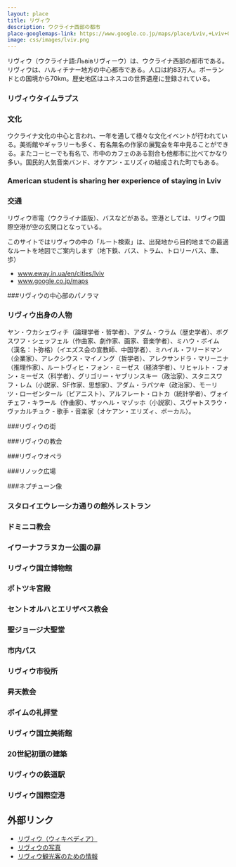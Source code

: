 ```yaml
---
layout: place
title: リヴィウ
description: ウクライナ西部の都市
place-googlemaps-link: https://www.google.co.jp/maps/place/Lviv,+Lviv+Oblast,+Ukraine/
image: css/images/lviv.png
---
```

リヴィウ（ウクライナ語:Львівリヴィーウ）は、ウクライナ西部の都市である。リヴィウは、ハルィチナー地方の中心都市である。人口は約83万人。ポーランドとの国境から70km。歴史地区はユネスコの世界遺産に登録されている。

### リヴィウタイムラプス
<div class="lazyload">
<!--
<div class="video-container"><iframe src="http://www.youtube.com/embed/OS7Q30XXjug?html5=1" frameborder="0"></iframe></div>
-->
</div>

### 文化
ウクライナ文化の中心と言われ、一年を通して様々な文化イベントが行われている。美術館やギャラリーも多く、有名無名の作家の展覧会を年中見ることができる。またコーヒーでも有名で、市中のカフェのある割合も他都市に比べてかなり多い。国民的人気音楽バンド、オケアン・エリズィの結成された町でもある。

### American student is sharing her experience of staying in Lviv
<div class="lazyload">
<!--
<div class="video-container"><iframe src="http://www.youtube.com/embed/UGQA4Pt2dTA?html5=1" frameborder="0"></iframe></div>
-->
</div>

### 交通
リヴィウ市電（ウクライナ語版）、バスなどがある。空港としては、リヴィウ国際空港が空の玄関口となっている。

このサイトではリヴィウの中の「ルート検索」は、出発地から目的地までの最適なルートを地図でご案内します（地下鉄、バス、トラム、トロリーバス、車、歩）

* <a href="http://www.eway.in.ua/en/cities/lviv">www.eway.in.ua/en/cities/lviv</a>
* <a href="https://www.google.co.jp/maps/place/Lviv,+Lviv+Oblast,+Ukraine/">www.google.co.jp/maps</a>

###リヴィウの中心部のパノラマ
<div class="lazyload">
<!--
<div about='https://farm9.static.flickr.com/8536/8673861595_d15da38542_b.jpg'><a href='https://www.flickr.com/photos/jlascar/8673861595/' target='_blank'><img xmlns:dct='http://purl.org/dc/terms/' href='http://purl.org/dc/dcmitype/StillImage' rel='dct:type' src='https://farm9.static.flickr.com/8536/8673861595_d15da38542_b.jpg' alt='Rynok Square in Lviv by Jorge Lascar, on Flickr' title='Rynok Square in Lviv by Jorge Lascar, on Flickr' border='0'/></a><br/><a rel='license' href='http://creativecommons.org/licenses/by/2.0/' target='_blank'><img src='http://i.creativecommons.org/l/by/2.0/80x15.png' alt='Creative Commons Creative Commons Attribution 2.0 Generic License' title='Creative Commons Creative Commons Attribution 2.0 Generic License' border='0' align='left'></a>&nbsp; &nbsp;by&nbsp;<a href='https://www.flickr.com/people/jlascar/' target='_blank'>&nbsp;</a><a xmlns:cc='http://creativecommons.org/ns#' rel='cc:attributionURL' property='cc:attributionName' href='https://www.flickr.com/people/jlascar/' target='_blank'>Jorge Lascar</a><a href='http://www.imagecodr.org/' target='_blank'>&nbsp;</a></div>
-->
</div>

### リヴィウ出身の人物
ヤン・ウカシェヴィチ（論理学者・哲学者）、アダム・ウラム（歴史学者）、ボグスワフ・シェッフェル（作曲家、劇作家、画家、音楽学者）、ミハウ・ボイム（漢名：卜弥格）（イエズス会の宣教師、中国学者）、ミハイル・フリードマン（企業家）、アレクシウス・マイノング（哲学者）、アレクサンドラ・マリーニナ（推理作家）、ルートヴィヒ・フォン・ミーゼス（経済学者）、リヒャルト・フォン・ミーゼス（科学者）、グリゴリー・ヤブリンスキー（政治家）、スタニスワフ・レム（小説家、SF作家、思想家）、アダム・ラパツキ（政治家）、モーリツ・ローゼンタール（ピアニスト）、アルフレート・ロトカ（統計学者）、ヴォイチェフ・キラール（作曲家）、ザッヘル・マゾッホ（小説家）、スヴャトスラウ・ヴァカルチュク - 歌手・音楽家（オケアン・エリズィ、ボーカル）。

###リヴィウの街
<div class="lazyload">
<!--
<div about='https://farm4.static.flickr.com/3226/3051751131_c55c809e04_b.jpg'><a href='https://www.flickr.com/photos/ranopamas/3051751131/' target='_blank'><img xmlns:dct='http://purl.org/dc/terms/' href='http://purl.org/dc/dcmitype/StillImage' rel='dct:type' src='https://farm4.static.flickr.com/3226/3051751131_c55c809e04_b.jpg' alt='L&rsquo;viv - 18-11-2008 - 11h57 by Panoramas, on Flickr' title='L&rsquo;viv - 18-11-2008 - 11h57 by Panoramas, on Flickr' border='0'/></a><br/><a rel='license' href='http://creativecommons.org/licenses/by-nd/2.0/' target='_blank'><img src='http://i.creativecommons.org/l/by-nd/2.0/80x15.png' alt='Creative Commons Creative Commons Attribution-No Derivative Works 2.0 Generic License' title='Creative Commons Creative Commons Attribution-No Derivative Works 2.0 Generic License' border='0' align='left'></a>&nbsp; &nbsp;by&nbsp;<a href='https://www.flickr.com/people/ranopamas/' target='_blank'>&nbsp;</a><a xmlns:cc='http://creativecommons.org/ns#' rel='cc:attributionURL' property='cc:attributionName' href='https://www.flickr.com/people/ranopamas/' target='_blank'>Panoramas</a><a href='http://www.imagecodr.org/' target='_blank'>&nbsp;</a></div>
-->
</div>

###リヴィウの教会
<div class="lazyload">
<!--
<div about='https://farm7.static.flickr.com/6044/6260145781_23d79a025d_b.jpg'><a href='https://www.flickr.com/photos/szups/6260145781/' target='_blank'><img xmlns:dct='http://purl.org/dc/terms/' href='http://purl.org/dc/dcmitype/StillImage' rel='dct:type' src='https://farm7.static.flickr.com/6044/6260145781_23d79a025d_b.jpg' alt='lviv by bartsmiles, on Flickr' title='lviv by bartsmiles, on Flickr' border='0'/></a><br/><a rel='license' href='http://creativecommons.org/licenses/by-nc-nd/2.0/' target='_blank'><img src='http://i.creativecommons.org/l/by-nc-nd/2.0/80x15.png' alt='Creative Commons Creative Commons Attribution-Noncommercial-No Derivative Works 2.0 Generic License' title='Creative Commons Creative Commons Attribution-Noncommercial-No Derivative Works 2.0 Generic License' border='0' align='left'></a>&nbsp; &nbsp;by&nbsp;<a href='https://www.flickr.com/people/szups/' target='_blank'>&nbsp;</a><a xmlns:cc='http://creativecommons.org/ns#' rel='cc:attributionURL' property='cc:attributionName' href='https://www.flickr.com/people/szups/' target='_blank'>bartsmiles</a><a href='http://www.imagecodr.org/' target='_blank'>&nbsp;</a></div>
-->
</div>

###リヴィウオペラ
<div class="lazyload">
<!--
<div about='https://farm6.static.flickr.com/5098/5447208945_212dc0eae0_b.jpg'><a href='https://www.flickr.com/photos/feradz/5447208945/' target='_blank'><img xmlns:dct='http://purl.org/dc/terms/' href='http://purl.org/dc/dcmitype/StillImage' rel='dct:type' src='https://farm6.static.flickr.com/5098/5447208945_212dc0eae0_b.jpg' alt='Lviv Opera House by feradz, on Flickr' title='Lviv Opera House by feradz, on Flickr' border='0'/></a><br/><a rel='license' href='http://creativecommons.org/licenses/by/2.0/' target='_blank'><img src='http://i.creativecommons.org/l/by/2.0/80x15.png' alt='Creative Commons Creative Commons Attribution 2.0 Generic License' title='Creative Commons Creative Commons Attribution 2.0 Generic License' border='0' align='left'></a>&nbsp; &nbsp;by&nbsp;<a href='https://www.flickr.com/people/feradz/' target='_blank'>&nbsp;</a><a xmlns:cc='http://creativecommons.org/ns#' rel='cc:attributionURL' property='cc:attributionName' href='https://www.flickr.com/people/feradz/' target='_blank'>feradz</a><a href='http://www.imagecodr.org/' target='_blank'>&nbsp;</a></div>
-->
</div>

###リノック広場
<div class="lazyload">
<!--
<div about='https://farm9.static.flickr.com/8402/8674920504_04167f3cfd_b.jpg'><a href='https://www.flickr.com/photos/jlascar/8674920504/' target='_blank'><img xmlns:dct='http://purl.org/dc/terms/' href='http://purl.org/dc/dcmitype/StillImage' rel='dct:type' src='https://farm9.static.flickr.com/8402/8674920504_04167f3cfd_b.jpg' alt='Houses 2, 3 and 4 of Rynok Square in Lvi by Jorge Lascar, on Flickr' title='Houses 2, 3 and 4 of Rynok Square in Lvi by Jorge Lascar, on Flickr' border='0'/></a><br/><a rel='license' href='http://creativecommons.org/licenses/by/2.0/' target='_blank'><img src='http://i.creativecommons.org/l/by/2.0/80x15.png' alt='Creative Commons Creative Commons Attribution 2.0 Generic License' title='Creative Commons Creative Commons Attribution 2.0 Generic License' border='0' align='left'></a>&nbsp; &nbsp;by&nbsp;<a href='https://www.flickr.com/people/jlascar/' target='_blank'>&nbsp;</a><a xmlns:cc='http://creativecommons.org/ns#' rel='cc:attributionURL' property='cc:attributionName' href='https://www.flickr.com/people/jlascar/' target='_blank'>Jorge Lascar</a><a href='http://www.imagecodr.org/' target='_blank'>&nbsp;</a></div>
-->
</div>

###ネプチューン像
<div class="lazyload">
<!--
<div about='https://farm6.static.flickr.com/5065/5702065003_a442cfecf1_b.jpg'><a href='https://www.flickr.com/photos/neiljs/5702065003/' target='_blank'><img xmlns:dct='http://purl.org/dc/terms/' href='http://purl.org/dc/dcmitype/StillImage' rel='dct:type' src='https://farm6.static.flickr.com/5065/5702065003_a442cfecf1_b.jpg' alt='Ploshcha Rynok, L&rsquo;viv, Ukraine by neiljs, on Flickr' title='Ploshcha Rynok, L&rsquo;viv, Ukraine by neiljs, on Flickr' border='0'/></a><br/><a rel='license' href='http://creativecommons.org/licenses/by/2.0/' target='_blank'><img src='http://i.creativecommons.org/l/by/2.0/80x15.png' alt='Creative Commons Creative Commons Attribution 2.0 Generic License' title='Creative Commons Creative Commons Attribution 2.0 Generic License' border='0' align='left'></a>&nbsp; &nbsp;by&nbsp;<a href='https://www.flickr.com/people/neiljs/' target='_blank'>&nbsp;</a><a xmlns:cc='http://creativecommons.org/ns#' rel='cc:attributionURL' property='cc:attributionName' href='https://www.flickr.com/people/neiljs/' target='_blank'>neiljs</a><a href='http://www.imagecodr.org/' target='_blank'>&nbsp;</a></div>
-->
</div>

### スタロイエウレーシカ通りの館外レストラン
<div class="lazyload">
<!--
<a title="By Johnny (Own work) [CC BY 3.0 (http://creativecommons.org/licenses/by/3.0)], via Wikimedia Commons" href="https://commons.wikimedia.org/wiki/File%3A%D0%92%D1%83%D0%BB%D0%B8%D1%86%D1%8F_%D0%A1%D1%82%D0%B0%D1%80%D0%BE%D1%94%D0%B2%D1%80%D0%B5%D0%B9%D1%81%D1%8C%D0%BA%D0%B0.jpg"><img width="2048" alt="Вулиця Староєврейська" src="https://upload.wikimedia.org/wikipedia/commons/thumb/2/27/%D0%92%D1%83%D0%BB%D0%B8%D1%86%D1%8F_%D0%A1%D1%82%D0%B0%D1%80%D0%BE%D1%94%D0%B2%D1%80%D0%B5%D0%B9%D1%81%D1%8C%D0%BA%D0%B0.jpg/2048px-%D0%92%D1%83%D0%BB%D0%B8%D1%86%D1%8F_%D0%A1%D1%82%D0%B0%D1%80%D0%BE%D1%94%D0%B2%D1%80%D0%B5%D0%B9%D1%81%D1%8C%D0%BA%D0%B0.jpg"/></a>
-->
</div>

### ドミニコ教会
<div class="lazyload">
<!--
<p><a href="https://commons.wikimedia.org/wiki/File:P9173166_final.jpg#/media/File:P9173166_final.jpg"><img src="https://upload.wikimedia.org/wikipedia/commons/thumb/b/b5/P9173166_final.jpg/1200px-P9173166_final.jpg" alt="P9173166 final.jpg"></a></p>
-->
</div>

### イワーナフラヌカー公園の扉
<div class="lazyload">
<!--
<p><a href="https://commons.wikimedia.org/wiki/File:%D0%92%D0%BE%D1%80%D0%BE%D1%82%D0%B0_%D0%B2_%D0%BF%D0%B0%D1%80%D0%BA_%D0%BA%D1%83%D0%BB%D1%8C%D1%82%D1%83%D1%80%D1%8B_%D0%9B%D1%8C%D0%B2%D0%BE%D0%B2.jpg#/media/File:%D0%92%D0%BE%D1%80%D0%BE%D1%82%D0%B0_%D0%B2_%D0%BF%D0%B0%D1%80%D0%BA_%D0%BA%D1%83%D0%BB%D1%8C%D1%82%D1%83%D1%80%D1%8B_%D0%9B%D1%8C%D0%B2%D0%BE%D0%B2.jpg"><img src="https://upload.wikimedia.org/wikipedia/commons/e/ef/%D0%92%D0%BE%D1%80%D0%BE%D1%82%D0%B0_%D0%B2_%D0%BF%D0%B0%D1%80%D0%BA_%D0%BA%D1%83%D0%BB%D1%8C%D1%82%D1%83%D1%80%D1%8B_%D0%9B%D1%8C%D0%B2%D0%BE%D0%B2.jpg" alt="Ворота в парк культуры Львов.jpg"></a></p>
-->
</div>

### リヴィウ国立博物館
<div class="lazyload">
<!--
<p><a href="https://commons.wikimedia.org/wiki/File:%D0%9F%D1%80%D0%BE%D0%BC%D1%8B%D1%88%D0%BB%D0%B5%D0%BD%D0%BD%D1%8B%D0%B9_%D0%BC%D1%83%D0%B7%D0%B5%D0%B9.jpg#/media/File:%D0%9F%D1%80%D0%BE%D0%BC%D1%8B%D1%88%D0%BB%D0%B5%D0%BD%D0%BD%D1%8B%D0%B9_%D0%BC%D1%83%D0%B7%D0%B5%D0%B9.jpg"><img src="https://upload.wikimedia.org/wikipedia/commons/thumb/e/e1/%D0%9F%D1%80%D0%BE%D0%BC%D1%8B%D1%88%D0%BB%D0%B5%D0%BD%D0%BD%D1%8B%D0%B9_%D0%BC%D1%83%D0%B7%D0%B5%D0%B9.jpg/1200px-%D0%9F%D1%80%D0%BE%D0%BC%D1%8B%D1%88%D0%BB%D0%B5%D0%BD%D0%BD%D1%8B%D0%B9_%D0%BC%D1%83%D0%B7%D0%B5%D0%B9.jpg" alt="Промышленный музей.jpg"></a></p>
-->
</div>

### ポトツキ宮殿
<div class="lazyload">
<!--
<p><a href="https://commons.wikimedia.org/wiki/File:Lviv_-_Palace_of_Potocki_family.jpg#/media/File:Lviv_-_Palace_of_Potocki_family.jpg"><img src="https://upload.wikimedia.org/wikipedia/commons/thumb/1/1d/Lviv_-_Palace_of_Potocki_family.jpg/1200px-Lviv_-_Palace_of_Potocki_family.jpg" alt="Lviv - Palace of Potocki family.jpg"></a></p>
-->
</div>

### セントオルハとエリザベス教会
<div class="lazyload">
<!--
<p><a href="https://commons.wikimedia.org/wiki/File:St.Olha_and_Elizabeth_Church_Lviv.JPG#/media/File:St.Olha_and_Elizabeth_Church_Lviv.JPG"><img src="https://upload.wikimedia.org/wikipedia/commons/thumb/d/da/St.Olha_and_Elizabeth_Church_Lviv.JPG/1200px-St.Olha_and_Elizabeth_Church_Lviv.JPG" alt="St.Olha and Elizabeth Church Lviv.JPG"></a></p>
-->
</div>

### 聖ジョージ大聖堂
<div class="lazyload">
<!--
<p><a href="https://commons.wikimedia.org/wiki/File:Lviv_-_Cathedral_of_Saint_George_01.JPG#/media/File:Lviv_-_Cathedral_of_Saint_George_01.JPG"><img src="https://upload.wikimedia.org/wikipedia/commons/thumb/3/3b/Lviv_-_Cathedral_of_Saint_George_01.JPG/1200px-Lviv_-_Cathedral_of_Saint_George_01.JPG" alt="Lviv - Cathedral of Saint George 01.JPG"></a></p>
-->
</div>

### 市内バス
<div class="lazyload">
<!--
<p><a href="https://commons.wikimedia.org/wiki/File:CityLAZ-20LF_in_Lviv,_Ukraine_-_002.jpg#/media/File:CityLAZ-20LF_in_Lviv,_Ukraine_-_002.jpg"><img src="https://upload.wikimedia.org/wikipedia/commons/thumb/b/b6/CityLAZ-20LF_in_Lviv%2C_Ukraine_-_002.jpg/1200px-CityLAZ-20LF_in_Lviv%2C_Ukraine_-_002.jpg" alt="CityLAZ-20LF in Lviv, Ukraine - 002.jpg"></a></p>
-->
</div>

### リヴィウ市役所
<div class="lazyload">
<!--
<p><a href="https://commons.wikimedia.org/wiki/File:Lw%C3%B3w_-_Ratusz.jpg#/media/File:Lw%C3%B3w_-_Ratusz.jpg"><img src="https://upload.wikimedia.org/wikipedia/commons/thumb/f/f2/Lw%C3%B3w_-_Ratusz.jpg/1200px-Lw%C3%B3w_-_Ratusz.jpg" alt="Lwów - Ratusz.jpg"></a></p>
-->
</div>

### 昇天教会
<div class="lazyload">
<!--
<p><a href="https://commons.wikimedia.org/wiki/File:%D0%A3%D1%81%D0%BF%D0%B5%D0%BD%D1%81%D0%BA%D0%B0%D1%8F_%D1%86%D0%B5%D1%80%D0%BA%D0%BE%D0%B2%D1%8C_%D0%B2_%D0%9B%D1%8C%D0%B2%D0%BE%D0%B2.jpg#/media/File:%D0%A3%D1%81%D0%BF%D0%B5%D0%BD%D1%81%D0%BA%D0%B0%D1%8F_%D1%86%D0%B5%D1%80%D0%BA%D0%BE%D0%B2%D1%8C_%D0%B2_%D0%9B%D1%8C%D0%B2%D0%BE%D0%B2.jpg"><img src="https://upload.wikimedia.org/wikipedia/commons/thumb/5/5e/%D0%A3%D1%81%D0%BF%D0%B5%D0%BD%D1%81%D0%BA%D0%B0%D1%8F_%D1%86%D0%B5%D1%80%D0%BA%D0%BE%D0%B2%D1%8C_%D0%B2_%D0%9B%D1%8C%D0%B2%D0%BE%D0%B2.jpg/1200px-%D0%A3%D1%81%D0%BF%D0%B5%D0%BD%D1%81%D0%BA%D0%B0%D1%8F_%D1%86%D0%B5%D1%80%D0%BA%D0%BE%D0%B2%D1%8C_%D0%B2_%D0%9B%D1%8C%D0%B2%D0%BE%D0%B2.jpg" alt="Успенская церковь в Львов.jpg"></a></p>
-->
</div>

### ボイムの礼拝堂
<div class="lazyload">
<!--
<p><a href="https://commons.wikimedia.org/wiki/File:Chapel-of-Boim-family.jpg#/media/File:Chapel-of-Boim-family.jpg"><img src="https://upload.wikimedia.org/wikipedia/commons/e/ec/Chapel-of-Boim-family.jpg" alt="Chapel-of-Boim-family.jpg"></a></p>
-->
</div>

### リヴィウ国立美術館
<div class="lazyload">
<!--
<p><a href="https://commons.wikimedia.org/wiki/File:Lwowska_Galeria_Sztuki_-_Wn%C4%99trza_01.JPG#/media/File:Lwowska_Galeria_Sztuki_-_Wn%C4%99trza_01.JPG"><img src="https://upload.wikimedia.org/wikipedia/commons/thumb/b/ba/Lwowska_Galeria_Sztuki_-_Wn%C4%99trza_01.JPG/1200px-Lwowska_Galeria_Sztuki_-_Wn%C4%99trza_01.JPG" alt="Lwowska Galeria Sztuki - Wnętrza 01.JPG"></a></p>
-->
</div>

### 20世紀初頭の建築
<div class="lazyload">
<!--
<p><a href="https://commons.wikimedia.org/wiki/File:Lviv_early_20th_century_buildings.JPG#/media/File:Lviv_early_20th_century_buildings.JPG"><img src="https://upload.wikimedia.org/wikipedia/commons/thumb/2/24/Lviv_early_20th_century_buildings.JPG/1200px-Lviv_early_20th_century_buildings.JPG" alt="Lviv early 20th century buildings.JPG"></a></p>
-->
</div>

### リヴィウの鉄道駅
<div class="lazyload">
<!--
<p><a href="https://commons.wikimedia.org/wiki/File:Lviv_Railway_station.JPG#/media/File:Lviv_Railway_station.JPG"><img src="https://upload.wikimedia.org/wikipedia/commons/thumb/f/fc/Lviv_Railway_station.JPG/1200px-Lviv_Railway_station.JPG" alt="Lviv Railway station.JPG"></a></p>
-->
</div>

### リヴィウ国際空港
<div class="lazyload">
<!--
<p><a href="https://commons.wikimedia.org/wiki/File:Ph-mjp1.jpg#/media/File:Ph-mjp1.jpg"><img src="https://upload.wikimedia.org/wikipedia/commons/c/c5/Ph-mjp1.jpg" alt="Ph-mjp1.jpg"></a></p>
-->
</div>

## 外部リンク
* <a href="http://ja.wikipedia.org/wiki/%E3%83%AA%E3%83%B4%E3%82%A3%E3%82%A6">リヴィウ（ウィキペディア）</a>
* <a href="http://lvivrem.org.ua/index_e.html">リヴィウの写真</a>
* <a href="http://www.dtac.jp/caucasus/ukraine/entry_138.php">リヴィウ観光客のための情報</a>
